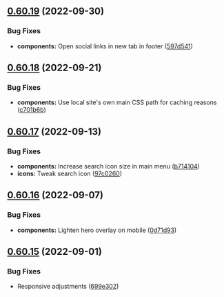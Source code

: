 ## [0.60.19](https://github.com/jacecotton/tcds/compare/v0.60.18...v0.60.19) (2022-09-30)


### Bug Fixes

* **components:** Open social links in new tab in footer ([597d541](https://github.com/jacecotton/tcds/commit/597d541c6d4879ce9a7c2a70357403d884ee8745))



## [0.60.18](https://github.com/jacecotton/tcds/compare/v0.60.17...v0.60.18) (2022-09-21)


### Bug Fixes

* **components:** Use local site's own main CSS path for caching reasons ([c701b6b](https://github.com/jacecotton/tcds/commit/c701b6bead072c6f5dd171254bc9820a1c22d9a1))



## [0.60.17](https://github.com/jacecotton/tcds/compare/v0.60.16...v0.60.17) (2022-09-13)


### Bug Fixes

* **components:** Increase search icon size in main menu ([b714104](https://github.com/jacecotton/tcds/commit/b71410444fa350505c0bdc50f98814df4143b3d4))
* **icons:** Tweak search icon ([97c0260](https://github.com/jacecotton/tcds/commit/97c0260de00806d0597fc0d3852c0dd43e7c3e89))



## [0.60.16](https://github.com/jacecotton/tcds/compare/v0.60.15...v0.60.16) (2022-09-07)


### Bug Fixes

* **components:** Lighten hero overlay on mobile ([0d71d93](https://github.com/jacecotton/tcds/commit/0d71d93b1cf577fb0f497a3c74fd8855d3d1cf62))



## [0.60.15](https://github.com/jacecotton/tcds/compare/v0.60.14...v0.60.15) (2022-09-01)


### Bug Fixes

* Responsive adjustments ([699e302](https://github.com/jacecotton/tcds/commit/699e302a4ad48855905b7e32fcd2dbcea2e0cf93))



